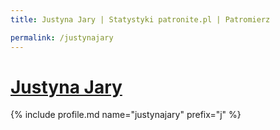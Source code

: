 ```yaml
---
title: Justyna Jary | Statystyki patronite.pl | Patromierz

permalink: /justynajary
---
```


# [Justyna Jary](https://patronite.pl/justynajary)

{% include profile.md name="justynajary" prefix="j" %}
